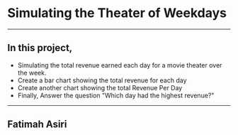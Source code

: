 # Simulating the Theater of Weekdays 
---

## In this project, 
- Simulating the total revenue earned each day for a movie theater over the week.
- Create a bar chart showing the total revenue for each day
- Create another chart showing the total Revenue Per Day
- Finally, Answer the question "Which day had the highest revenue?"
---


## Fatimah Asiri
